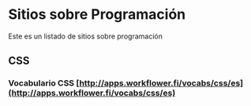

# Sitios sobre Programación

Este es un listado de sitios sobre programación 

## CSS
### Vocabulario CSS  [http://apps.workflower.fi/vocabs/css/es](http://apps.workflower.fi/vocabs/css/es)

